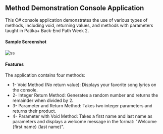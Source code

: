 ## Method Demonstration Console Application
This C# console application demonstrates the use of various types of methods, including void, returning values, and methods with parameters taught in Patika+ Back-End Path Week 2.

#### Sample Screenshot
![ss](https://github.com/user-attachments/assets/f8d90491-aa28-45c4-9e99-fc66e8bff4bd)

#### Features 

The application contains four methods:

- 1- Void Method (No return value):
Displays your favorite song lyrics on the console.
- 2- Integer Return Method:
Generates a random number and returns the remainder when divided by 2.
- 3- Parameter and Return Method:
Takes two integer parameters and returns their product.
- 4- Parameter with Void Method:
Takes a first name and last name as parameters and displays a welcome message in the format: "Welcome {first name} {last name}".
